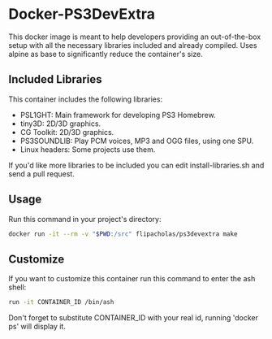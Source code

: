 # Docker-PS3DevExtra

This docker image is meant to help developers providing an out-of-the-box setup with all the necessary libraries included and already compiled.
Uses alpine as base to significantly reduce the container's size. 

## Included Libraries

This container includes the following libraries:

* PSL1GHT: Main framework for developing PS3 Homebrew.
* tiny3D: 2D/3D graphics.
* CG Toolkit: 2D/3D graphics.
* PS3SOUNDLIB: Play PCM voices, MP3 and OGG files, using one SPU.
* Linux headers: Some projects use them.

If you'd like more libraries to be included you can edit install-libraries.sh and send a pull request.

## Usage

Run this command in your project's directory:

```bash
docker run -it --rm -v "$PWD:/src" flipacholas/ps3devextra make
```

## Customize

If you want to customize this container run this command to enter the ash shell:

```bash
run -it CONTAINER_ID /bin/ash
```

Don't forget to substitute CONTAINER_ID with your real id, running 'docker ps' will display it.
